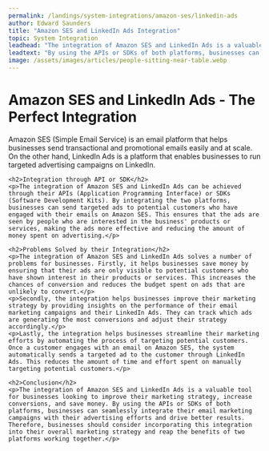 ```yaml
---
permalink: /landings/system-integrations/amazon-ses/linkedin-ads
author: Edward Saunders
title: "Amazon SES and LinkedIn Ads Integration"
topic: System Integration
leadhead: "The integration of Amazon SES and LinkedIn Ads is a valuable tool for businesses looking to improve their marketing strategy, increase conversions, and save money"
leadtext: "By using the APIs or SDKs of both platforms, businesses can seamlessly integrate their email marketing campaigns with their advertising efforts and drive better results. Therefore, businesses should consider incorporating this integration into their overall marketing strategy and reap the benefits of two platforms working together."
image: /assets/images/articles/people-sitting-near-table.webp
---
```

<div class="arttext">	<h1>Amazon SES and LinkedIn Ads - The Perfect Integration</h1>
	<p>Amazon SES (Simple Email Service) is an email platform that helps businesses send transactional and promotional emails easily and at scale. On the other hand, LinkedIn Ads is a platform that enables businesses to run targeted advertising campaigns on LinkedIn.</p>

	<h2>Integration through API or SDK</h2>
	<p>The integration of Amazon SES and LinkedIn Ads can be achieved through their APIs (Application Programming Interface) or SDKs (Software Development Kits). By integrating the two platforms, businesses can send targeted ads to potential customers who have engaged with their emails on Amazon SES. This ensures that the ads are seen by people who are interested in the business' products or services, making the ads more effective and reducing the amount of money spent on advertising.</p>

	<h2>Problems Solved by their Integration</h2>
	<p>The integration of Amazon SES and LinkedIn Ads solves a number of problems for businesses. Firstly, it helps businesses save money by ensuring that their ads are only visible to potential customers who have shown interest in their products or services. This increases the chances of conversion and reduces the budget spent on ads that are unlikely to convert.</p>
	<p>Secondly, the integration helps businesses improve their marketing strategy by providing insights on the performance of their email marketing campaigns and their LinkedIn Ads. They can track which ads are generating the most conversions and adjust their strategy accordingly.</p>
	<p>Lastly, the integration helps businesses streamline their marketing efforts by automating the process of targeting potential customers. Once a customer engages with an email on Amazon SES, the system automatically sends a targeted ad to the customer through LinkedIn Ads. This reduces the amount of time and effort spent on manually targeting potential customers.</p>

	<h2>Conclusion</h2>
	<p>The integration of Amazon SES and LinkedIn Ads is a valuable tool for businesses looking to improve their marketing strategy, increase conversions, and save money. By using the APIs or SDKs of both platforms, businesses can seamlessly integrate their email marketing campaigns with their advertising efforts and drive better results. Therefore, businesses should consider incorporating this integration into their overall marketing strategy and reap the benefits of two platforms working together.</p>
</div>